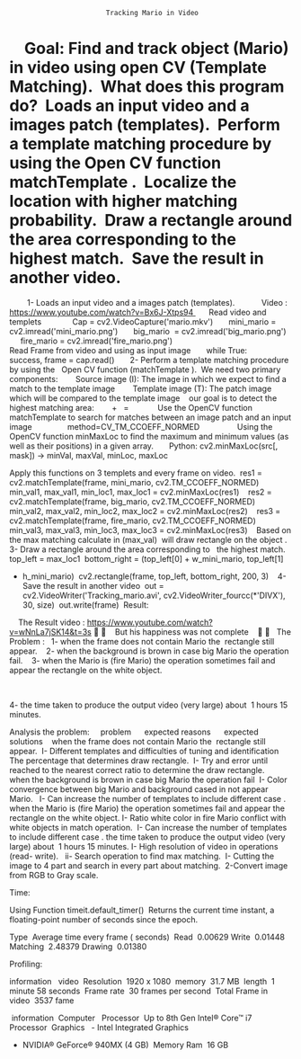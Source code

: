 ﻿                            Tracking Mario in Video  
 
 
Goal: Find and track object (Mario) in video using open CV (Template Matching). 
What does this program do? 
Loads an input video and a images patch (templates). 
Perform a template matching procedure by using the Open CV function matchTemplate . 
Localize the location with higher matching probability. 
Draw a rectangle around the area corresponding to the highest match. 
Save the result in another video. 
===================================
        1- Loads an input video and a images patch (templates). 
          Video : https://www.youtube.com/watch?v=Bx6J-Xtps94 
     Read video and templets  
           Cap = cv2.VideoCapture('mario.mkv') 
     mini_mario = cv2.imread('mini_mario.png') 
     big_mario  = cv2.imread('big_mario.png') 
     fire_mario = cv2.imread('fire_mario.png') 
                                         
 
 
 
 
 
Read Frame from video and using as input image 
     while True: 
            success, frame = cap.read() 
    
2- Perform a template matching procedure by using the  
Open CV function (matchTemplate ). 
We need two primary components: 
      Source image (I): The image in which we expect to find a match to the template image 
      Template image (T): The patch image which will be compared to the template image 
  our goal is to detect the highest matching area: 
 
 
  +   =     
       Use the OpenCV function matchTemplate to search for matches between an image patch and an input image  
             method=CV_TM_CCOEFF_NORMED 
 
 
 
         Using the OpenCV function minMaxLoc to find the maximum and minimum values (as well as their positions) in a given array. 
     Python: cv2.minMaxLoc(src[, mask]) → minVal, maxVal, minLoc, maxLoc 
         
 
 

Apply this functions on 3 templets and every frame on video. 
res1 = cv2.matchTemplate(frame, mini_mario, cv2.TM_CCOEFF_NORMED) 
min_val1, max_val1, min_loc1, max_loc1 = cv2.minMaxLoc(res1) 
 
res2 = cv2.matchTemplate(frame, big_mario, cv2.TM_CCOEFF_NORMED) 
min_val2, max_val2, min_loc2, max_loc2 = cv2.minMaxLoc(res2) 
 
res3 = cv2.matchTemplate(frame, fire_mario, cv2.TM_CCOEFF_NORMED) 
min_val3, max_val3, min_loc3, max_loc3 = cv2.minMaxLoc(res3) 
 
Based on the max matching calculate in (max_val) 
will draw rectangle on the object . 
3- Draw a rectangle around the area corresponding to  
the highest match. 
top_left = max_loc1 
bottom_right = (top_left[0] + w_mini_mario, top_left[1]  
+ h_mini_mario) 
cv2.rectangle(frame, top_left, bottom_right, 200, 3) 
 
4- Save the result in another video 
out = cv2.VideoWriter('Tracking_mario.avi', cv2.VideoWriter_fourcc(*'DIVX'), 30, size) 
out.write(frame) 
Result: 
 
 






 
 
The Result video : https://www.youtube.com/watch?v=wNnLa7jSK14&t=3s
       🙁 🙁    But his happiness was not complete    🙁 🙁  
The Problem :  
1- when the frame does not contain Mario the  rectangle still appear. 
 
2- when the background is brown in case big Mario the operation fail. 
 
3- when the Mario is (fire Mario) the operation sometimes fail and appear the rectangle on the white object. 

 
 

4- the time taken to produce the output video (very large) about  1 hours 15 minutes. 
 







Analysis the problem: 
   problem 
    expected reasons 
    expected solutions 
 
when the frame does not contain Mario the  rectangle still appear. 
I- Different templates and difficulties of tuning and identification The percentage that determines draw rectangle. 
I- Try and error until reached to the nearest correct ratio to determine the draw rectangle.    
when the background is brown in case big Mario the operation fail 
I- Color convergence between big Mario and background cased in not appear Mario.  
I- Can increase the number of templates to include different case .
when the Mario is (fire Mario) the operation sometimes fail and appear the rectangle on the white object.
I- Ratio white color in fire Mario conflict with white objects in match operation. 
I- Can increase the number of templates to include different case .
the time taken to produce the output video (very large) about  1 hours 15 minutes.
I- High resolution of video in operations (read- write).  
ii- Search operation to find max matching. 
I- Cutting the image to 4 part and search in every part about matching. 
2-Convert image from RGB to Gray scale. 
 

Time:   

Using Function timeit.default_timer() 
Returns the current time instant, a floating-point number of seconds since the epoch. 

Type 
Average time every frame ( seconds) 
Read 
0.00629
Write 
0.01448
Matching 
2.48379
Drawing 
0.01380

Profiling:        

information 
 video 
Resolution 
1920 x 1080 
memory 
31.7 MB 
length 
1 minute 58 seconds 
Frame rate 
30 frames per second 
Total Frame in video 
3537 fame 



 information 
Computer  
Processor 
Up to 8th Gen Intel® Core™ i7 Processor 
Graphics 
 - Intel Integrated Graphics 
- NVIDIA® GeForce® 940MX (4 GB) 
Memory Ram 
16 GB 


